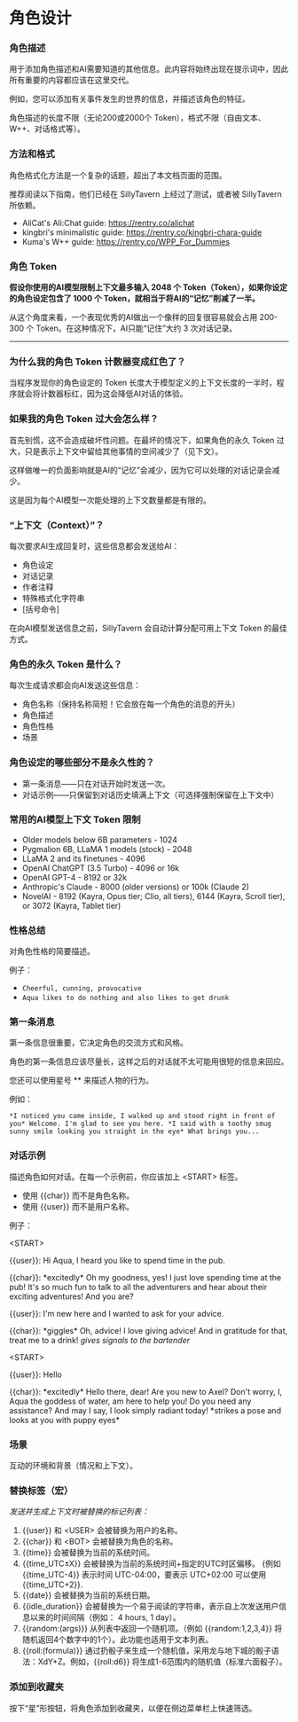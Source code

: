 # 角色设计

### 角色描述

用于添加角色描述和AI需要知道的其他信息。此内容将始终出现在提示词中，因此所有重要的内容都应该在这里交代。

例如，您可以添加有关事件发生的世界的信息，并描述该角色的特征。

角色描述的长度不限（无论200或2000个 Token），格式不限（自由文本、W++、对话格式等）。

### 方法和格式

角色格式化方法是一个复杂的话题，超出了本文档页面的范围。

推荐阅读以下指南，他们已经在 SillyTavern 上经过了测试，或者被 SillyTavern 所依赖。

* AliCat's Ali:Chat guide: https://rentry.co/alichat
* kingbri's minimalistic guide: https://rentry.co/kingbri-chara-guide
* Kuma's W++ guide: https://rentry.co/WPP_For_Dummies

### 角色 Token

**假设你使用的AI模型限制上下文最多输入 2048 个 Token（Token），如果你设定的角色设定包含了 1000 个 Token，就相当于将AI的“记忆”削减了一半。**

从这个角度来看，一个表现优秀的AI做出一个像样的回复很容易就会占用 200-300 个 Token。在这种情况下，AI只能“记住”大约 3 次对话记录。

***

### 为什么我的角色 Token 计数器变成红色了？

当程序发现你的角色设定的 Token 长度大于模型定义的上下文长度的一半时，程序就会将计数器标红，因为这会降低AI对话的体验。

### 如果我的角色 Token 过大会怎么样？

首先别慌，这不会造成破坏性问题。在最坏的情况下，如果角色的永久 Token 过大，只是表示上下文中留给其他事情的空间减少了（见下文）。

这样做唯一的负面影响就是AI的“记忆”会减少，因为它可以处理的对话记录会减少。

这是因为每个AI模型一次能处理的上下文数量都是有限的。

### “上下文（Context）”？

每次要求AI生成回复时，这些信息都会发送给AI：

* 角色设定
* 对话记录
* 作者注释
* 特殊格式化字符串
* [括号命令]

在向AI模型发送信息之前，SillyTavern 会自动计算分配可用上下文 Token 的最佳方式。

### 角色的永久 Token 是什么？

每次生成请求都会向AI发送这些信息：

* 角色名称（保持名称简短！它会放在每一个角色的消息的开头）
* 角色描述
* 角色性格
* 场景

### 角色设定的哪些部分不是永久性的？

* 第一条消息——只在对话开始时发送一次。
* 对话示例——只保留到对话历史填满上下文（可选择强制保留在上下文中）

### 常用的AI模型上下文 Token 限制

* Older models below 6B parameters - 1024
* Pygmalion 6B, LLaMA 1 models (stock) - 2048
* LLaMA 2 and its finetunes - 4096
* OpenAI ChatGPT (3.5 Turbo) - 4096 or 16k
* OpenAI GPT-4 - 8192 or 32k
* Anthropic's Claude - 8000 (older versions) or 100k (Claude 2)
* NovelAI - 8192 (Kayra, Opus tier; Clio, all tiers), 6144 (Kayra, Scroll tier), or 3072 (Kayra, Tablet tier)

### 性格总结

对角色性格的简要描述。

例子：

* `Cheerful, cunning, provocative`
* `Aqua likes to do nothing and also likes to get drunk`

### 第一条消息

第一条信息很重要，它决定角色的交流方式和风格。

角色的第一条信息应该尽量长，这样之后的对话就不太可能用很短的信息来回应。

您还可以使用星号 ** 来描述人物的行为。

例如：

`*I noticed you came inside, I walked up and stood right in front of you* Welcome. I'm glad to see you here. *I said with a toothy smug sunny smile looking you straight in the eye* What brings you...`

### 对话示例

描述角色如何对话。在每一个示例前，你应该加上 \<START\> 标签。

* 使用 \{\{char\}\} 而不是角色名称。
* 使用 \{\{user\}\} 而不是用户名称。

例子：

\<START\>

\{\{user\}\}: Hi Aqua, I heard you like to spend time in the pub.

\{\{char\}\}: \*excitedly\* Oh my goodness, yes! I just love spending time at the pub! It's so much fun to talk to all the adventurers and hear about their exciting adventures! And you are?

\{\{user\}\}: I'm new here and I wanted to ask for your advice.

\{\{char\}\}: \*giggles\* Oh, advice! I love giving advice! And in gratitude for that, treat me to a drink! *gives signals to the bartender*

\<START\>

\{\{user\}\}: Hello

\{\{char\}\}: \*excitedly\* Hello there, dear! Are you new to Axel? Don't worry, I, Aqua the goddess of water, am here to help you! Do you need any assistance? And may I say, I look simply radiant today! \*strikes a pose and looks at you with puppy eyes\*

### 场景

互动的环境和背景（情况和上下文）。

### 替换标签（宏）

*发送并生成上下文时被替换的标记列表：*

1. \{\{user\}\} 和 \<USER\> 会被替换为用户的名称。
2. \{\{char\}\} 和 \<BOT\> 会被替换为角色的名称。
3. \{\{time\}\} 会被替换为当前的系统时间。
4. \{\{time_UTC±X\}\} 会被替换为当前的系统时间+指定的UTC时区偏移。 {例如 \{\{time_UTC\-4\}\} 表示时间 UTC-04:00，要表示 UTC+02:00 可以使用 \{\{time_UTC\+2\}\}.
5. \{\{date\}\} 会被替换为当前的系统日期。
6. \{\{idle_duration\}\} 会被替换为一个易于阅读的字符串，表示自上次发送用户信息以来的时间间隔（例如： 4 hours, 1 day）。
7. \{\{random:(args)\}\} 从列表中返回一个随机项。（例如 \{\{random:1,2,3,4\}\} 将随机返回4个数字中的1个）。此功能也适用于文本列表。
8. \{\{roll:(formula)\}\} 通过扔骰子来生成一个随机值，采用龙与地下城的骰子语法：XdY+Z。例如，\{\{roll:d6\}\} 将生成1-6范围内的随机值（标准六面骰子）。

### 添加到收藏夹

按下“星”形按钮，将角色添加到收藏夹，以便在侧边菜单栏上快速筛选。